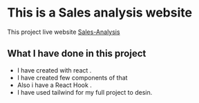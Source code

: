 # This is a Sales analysis website 

This project live website [Sales-Analysis](https://melodious-bublanina-443ce2.netlify.app/)

## What I have done in this project 
* I have created with react . 
* I have created few components of that 
* Also i have a React Hook . 
* I have used tailwind for my full project to desin. 
